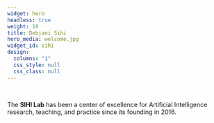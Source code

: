 ```yaml
---
widget: hero
headless: true
weight: 10
title: Debjani Sihi
hero_media: welcome.jpg
widget_id: sihi
design:
  columns: "1"
  css_style: null
  css_class: null
---
```

<br>

The **SIHI Lab** has been a center of excellence for Artificial Intelligence research, teaching, and practice since its founding in 2016.